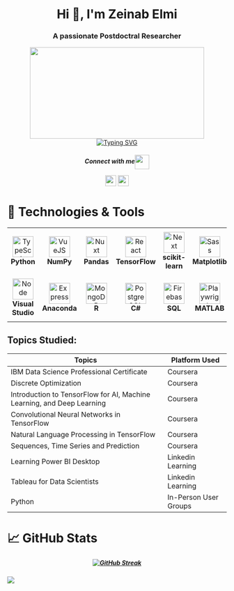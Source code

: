 <h1 align="center">Hi 👋, I'm Zeinab Elmi</h1>
<h3 align="center">A passionate Postdoctral Researcher</h3>
<div align="center">  
  <img src="https://github.com/Zeinabelmi/Zeinabelmi/assets/114510150/0d07278a-780f-45f4-9b27-3ff4effaa2ba"width="400px" height="210px"/>
</div>
<div align="center">
<a href="https://git.io/typing-svg"><img src="https://readme-typing-svg.herokuapp.com?font=Roboto&size=16&pause=984&color=000000&background=FFFFFF00&center=true&vCenter=true&random=false&width=435&lines=Hi%2C+I+am+Zeinab+Elmi.+;Strong+at+problem-solving+and+team+collaboration.;I'm+always+eager+to+learn+and+improve.;Elevating+expertise+in+data+science+and+operations+research." alt="Typing SVG" /></a>
</div>
<h5 align="center">Connect with me<img align="center" src="https://github.com/rajput2107/rajput2107/blob/master/Assets/Handshake.gif" height="33px" /> 
  
<a href="mailto:elmi.zeinab@gmail.com"><img src="https://img.shields.io/badge/Gmail-D14836?style=for-the-badge&logo=gmail&logoColor=white" height=25></a>
<a href="https://www.linkedin.com/in/zeinabelmi"><img src="https://img.shields.io/badge/linkedin-%230077B5.svg?&style=for-the-badge&logo=linkedin&logoColor=white" height=25></a>
</h5>

# 🔧 Technologies & Tools
<table>
  <tr>
    <td align="center" height="108" width="108">
      <img
        src="https://cdn.jsdelivr.net/gh/devicons/devicon@latest/icons/python/python-original.svg"
        width="48"
        height="48"
        alt="TypeScript"
      />
      <br /><strong>Python</strong>
    </td>
    <td align="center" height="108" width="108">
      <img
        src="https://cdn.jsdelivr.net/gh/devicons/devicon@latest/icons/numpy/numpy-original.svg"
        width="48"
        height="48"
        alt="VueJS"
      />
      <br /><strong>NumPy</strong>
    </td>
    <td align="center" height="108" width="108">
      <img
        src="https://cdn.jsdelivr.net/gh/devicons/devicon@latest/icons/pandas/pandas-original.svg"
        width="48"
        height="48"
        alt="Nuxt"
      />
      <br /><strong>Pandas</strong>
    </td>
    <td align="center" height="108" width="108">
      <img
        src="https://cdn.jsdelivr.net/gh/devicons/devicon@latest/icons/tensorflow/tensorflow-original.svg"
        width="48"
        height="48"
        alt="React"
      />
      <br /><strong>TensorFlow</strong>
    </td>
    <td align="center" height="108" width="108">
      <img
        src="https://cdn.jsdelivr.net/gh/devicons/devicon@latest/icons/scikitlearn/scikitlearn-original.svg"
        width="48"
        height="48"
        alt="Next"
      />
      <br /><strong>scikit-learn</strong>
    </td>
    <td align="center" height="108" width="108">
      <img
        src="https://cdn.jsdelivr.net/gh/devicons/devicon@latest/icons/matplotlib/matplotlib-original.svg"
        width="48"
        height="48"
        alt="Sass"
      />
      <br /><strong>Matplotlib</strong>
    </td>
    <td align="center" height="108" width="108">
      <img
        src="https://cdn.jsdelivr.net/gh/devicons/devicon@latest/icons/pycharm/pycharm-original.svg"
        width="48"
        height="48"
        alt="Tailwind"
      />
      <br /><strong>PyCharm</strong>
    </td>
    <td align="center" height="108" width="108">
      <img
        src="https://cdn.jsdelivr.net/gh/devicons/devicon@latest/icons/jupyter/jupyter-original.svg"
        width="48"
        height="48"
        alt="Material UI"
      />
      <br /><strong>Project Jupyter</strong>
    </td>
  </tr>
  <tr>
    <td align="center" height="108" width="108">
      <img
        src="https://cdn.jsdelivr.net/gh/devicons/devicon@latest/icons/visualstudio/visualstudio-original.svg" 
        width="48"
        height="48"
        alt="Node"
      />
      <br /><strong>Visual Studio</strong>
    </td>
    <td align="center" height="108" width="108">
      <img
        src="https://cdn.jsdelivr.net/gh/devicons/devicon@latest/icons/anaconda/anaconda-original.svg"
        width="48"
        height="48"
        alt="Express"
      />
      <br /><strong>Anaconda</strong>
    </td>
    <td align="center" height="108" width="108">
      <img
        src="https://cdn.jsdelivr.net/gh/devicons/devicon@latest/icons/r/r-original.svg"
        width="48"
        height="48"
        alt="MongoDB"
      />
      <br /><strong>R</strong>
    </td>
    <td align="center" height="108" width="108">
      <img
        src="https://cdn.jsdelivr.net/gh/devicons/devicon@latest/icons/csharp/csharp-original.svg"
        width="48"
        height="48"
        alt="PostgreSQL"
      />
      <br /><strong>C#</strong>
    </td>
    <td align="center" height="108" width="108">
      <img
        src="https://cdn.jsdelivr.net/gh/devicons/devicon@latest/icons/azuresqldatabase/azuresqldatabase-original.svg"
        width="48"
        height="48"
        alt="Firebase"
      />
      <br /><strong>SQL </strong>
    </td>
    <td align="center" height="108" width="108">
      <img
        src="https://cdn.jsdelivr.net/gh/devicons/devicon@latest/icons/matlab/matlab-original.svg"
        width="48"
        height="48"
        alt="Playwright"
      />
      <br /><strong>MATLAB</strong>
    </td>
    <td align="center" height="108" width="108">
      <img
        src="https://cdn.jsdelivr.net/gh/devicons/devicon@latest/icons/ubuntu/ubuntu-original.svg"
        width="48"
        height="48"
        alt="Docker"
      />
      <br /><strong>Ubuntu</strong>
    </td>
    <td align="center" height="108" width="108">
      <img
        src="https://cdn.jsdelivr.net/gh/devicons/devicon@latest/icons/linux/linux-original.svg"
        width="48"
        height="48"
        alt="AWS"
      />
      <br /><strong>Linux</strong>
    </td>
  </tr>
</table>

## Topics Studied:
|Topics| Platform Used |
| --- | --- |
| IBM Data Science Professional Certificate | Coursera |
| Discrete Optimization | Coursera |
| Introduction to TensorFlow for AI, Machine Learning, and Deep Learning | Coursera |
| Convolutional Neural Networks in TensorFlow | Coursera |
| Natural Language Processing in TensorFlow | Coursera  | 
| Sequences, Time Series and Prediction | Coursera |
| Learning Power BI Desktop | Linkedin Learning |
| Tableau for Data Scientists | Linkedin Learning |
| Python | In-Person User Groups |


# 📈 GitHub Stats 
<h5 align="center">
<a href="https://git.io/streak-stats"><img src="http://github-readme-streak-stats.herokuapp.com?user=zeinabelmi&theme=whatsapp-light2&hide_border=true&border_radius=5&card_width=500" alt="GitHub Streak" /></a></h5>

![](https://komarev.com/ghpvc/?username=zeinabelmi)
